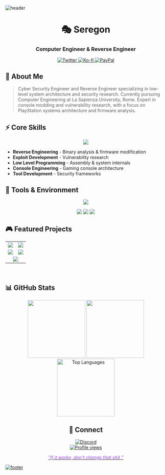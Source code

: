 ![header](https://capsule-render.vercel.app/api?type=waving&color=0:800080,50:4B0082,100:483D8B&height=250&section=header&text=Seregon&fontSize=80&fontColor=ffffff&animation=twinkling&fontAlignY=40&desc=Computer%20Engineer%20%7C%20Reverse%20Engineer&descAlignY=60)

<div align="center">
  <h1>🎭 Seregon</h1>
  <h3>Computer Engineer & Reverse Engineer</h3>

  <p>
    <a href="https://x.com/SeregonWar">
      <img src="https://img.shields.io/badge/-Twitter-1DA1F2?style=for-the-badge&logo=x&logoColor=white" alt="Twitter"/>
    </a>
    <a href="https://ko-fi.com/seregon">
      <img src="https://img.shields.io/badge/-Support%20Me-FF5E5B?style=for-the-badge&logo=ko-fi&logoColor=white" alt="Ko-fi"/>
    </a>
        <a href="https://paypal.me/seregonwar">
      <img src="https://img.shields.io/badge/-PayPal-1DA1F2?style=for-the-badge&logo=paypal&logoColor=white" alt="PayPal"/>
    </a>
  </p>
</div>

## 👾 About Me

> Cyber Security Engineer and Reverse Engineer specializing in low-level system architecture and security research. Currently pursuing Computer Engineering at La Sapienza University, Rome. Expert in console modding and vulnerability research, with a focus on PlayStation systems architecture and firmware analysis.

## ⚡ Core Skills

<div align="center">
  <img src="https://skillicons.dev/icons?i=cpp,java,python,swift,assembly" />
</div>

- **Reverse Engineering** - Binary analysis & firmware modification
- **Exploit Development** - Vulnerability research
- **Low Level Programming** - Assembly & system internals
- **Console Engineering** - Gaming console architecture
- **Tool Development** - Security frameworks

## 🔧 Tools & Environment

<div align="center">
  <img src="https://skillicons.dev/icons?i=docker,linux,vscode,git" />
  
  <p>
    <img src="https://img.shields.io/badge/-IDA_Pro-8A2BE2?style=flat-square&logo=hex&logoColor=white"/>
    <img src="https://img.shields.io/badge/-Ghidra-4A154B?style=flat-square&logo=ghidra&logoColor=white"/>
    <img src="https://img.shields.io/badge/-WireShark-1679A7?style=flat-square&logo=wireshark&logoColor=white"/>
  </p>
</div>

## 🎮 Featured Projects

<div align="center">

  <table>
    <tr>
      <td>
        <a href="https://github.com/seregonwar/PkgToolBox">
          <img src="https://github-readme-stats.vercel.app/api/pin/?username=seregonwar&repo=PkgToolBox&theme=midnight-purple&hide_border=true" />
        </a>
      </td>
      <td>
        <a href="https://github.com/seregonwar/MetaForge">
          <img src="https://github-readme-stats.vercel.app/api/pin/?username=seregonwar&repo=MetaForge&theme=midnight-purple&hide_border=true" />
        </a>
      </td>
    </tr>
    <tr>
      <td>
        <a href="https://github.com/seregonwar/CoreBaseApplication">
          <img src="https://github-readme-stats.vercel.app/api/pin/?username=seregonwar&repo=CoreBaseApplication&theme=midnight-purple&hide_border=true" />
        </a>
      </td>
      <td>
        <a href="https://github.com/seregonwar/MetaForge-Compiler">
          <img src="https://github-readme-stats.vercel.app/api/pin/?username=seregonwar&repo=MetaForge-Compiler&theme=midnight-purple&hide_border=true" />
        </a>
      </td>
    </tr>
    <tr>
      <td colspan="2" align="center">
        <a href="https://github.com/seregonwar/AirWin">
          <img src="https://github-readme-stats.vercel.app/api/pin/?username=seregonwar&repo=AirWin&theme=midnight-purple&hide_border=true" />
        </a>
      </td>
    </tr>
  </table>

  <br/>

</div>



## 📊 GitHub Stats

<div align="center">
  <img height="180em" src="https://github-readme-stats.vercel.app/api?username=seregonwar&show_icons=true&theme=midnight-purple&include_all_commits=true&count_private=true&hide_border=true"/>
  <img height="180em" src="https://github-readme-streak-stats.herokuapp.com/?user=seregonwar&theme=midnight-purple&hide_border=true"/>
  <img height="180em" src="https://github-readme-stats.vercel.app/api/top-langs/?username=seregonwar&layout=compact&theme=midnight-purple" alt="Top Languages"/>
</div>

<div align="center">
  <h2>🤝 Connect</h2>
  <a href="https://discord.gg/seregonwar">
    <img src="https://img.shields.io/badge/-Discord-5865F2?style=for-the-badge&logo=discord&logoColor=white" alt="Discord"/>
</div>

<div align="center">
  <img src="https://komarev.com/ghpvc/?username=seregonwar&style=flat-square&color=blueviolet" alt="Profile views"/>
  <p style="font-style: italic; color: #9745F5">"If it works, don't change that shit "</p>
</div>

![footer](https://capsule-render.vercel.app/api?type=waving&color=0:800080,50:4B0082,100:483D8B&height=100&section=footer)
